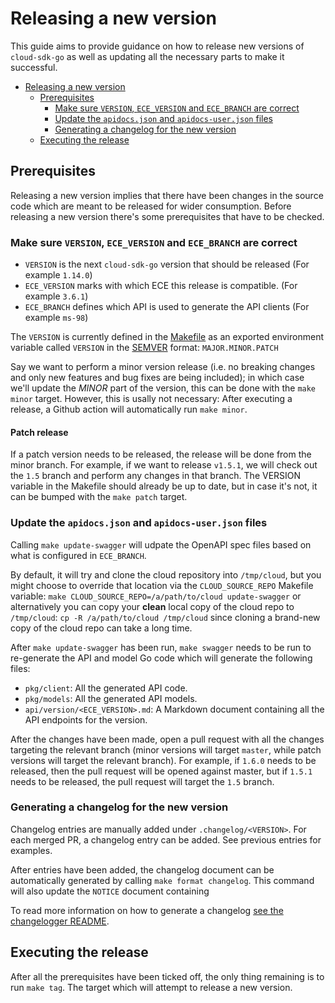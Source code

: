 # Releasing a new version

This guide aims to provide guidance on how to release new versions of `cloud-sdk-go` as well as updating all the necessary parts to make it successful.

- [Releasing a new version](#releasing-a-new-version)
  - [Prerequisites](#prerequisites)
    - [Make sure `VERSION`, `ECE_VERSION` and `ECE_BRANCH` are correct](#make-sure-version-eceversion-and-ecebranch-are-correct)
    - [Update the `apidocs.json` and `apidocs-user.json` files](#update-the-apidocsjson-and-apidocs-userjson-files)
    - [Generating a changelog for the new version](#generating-a-changelog-for-the-new-version)
  - [Executing the release](#executing-the-release)

## Prerequisites

Releasing a new version implies that there have been changes in the source code which are meant to be released for wider consumption. Before releasing a new version there's some prerequisites that have to be checked.

### Make sure `VERSION`, `ECE_VERSION` and `ECE_BRANCH` are correct

- `VERSION` is the next `cloud-sdk-go` version that should be released (For example `1.14.0`)
- `ECE_VERSION` marks with which ECE this release is compatible. (For example `3.6.1`)
- `ECE_BRANCH` defines which API is used to generate the API clients (For example `ms-98`)

The `VERSION` is currently defined in the [Makefile](./Makefile) as an exported environment variable called `VERSION` in the [SEMVER](https://semver.org) format: `MAJOR.MINOR.PATCH`

Say we want to perform a minor version release (i.e. no breaking changes and only new features and bug fixes are being included); in which case we'll update the _MINOR_ part of the version, this can be done with the `make minor` target. However, this is usally not necessary: After executing a release, a Github action will automatically run `make minor`.

#### Patch release
If a patch version needs to be released, the release will be done from the minor branch. For example, if we want to release `v1.5.1`, we will check out the `1.5` branch and perform any changes in that branch. The VERSION variable in the Makefile should already be up to date, but in case it's not, it can be bumped with the `make patch` target.

### Update the `apidocs.json` and `apidocs-user.json` files

Calling `make update-swagger` will udpate the OpenAPI spec files based on what is configured in `ECE_BRANCH`.

By default, it will try and clone the cloud repository into `/tmp/cloud`, but you might choose to override that location via the `CLOUD_SOURCE_REPO` Makefile variable: `make CLOUD_SOURCE_REPO=/a/path/to/cloud update-swagger` or alternatively you can copy your **clean** local copy of the cloud repo to `/tmp/cloud`: `cp -R /a/path/to/cloud /tmp/cloud` since cloning a brand-new copy of the cloud repo can take a long time.

After `make update-swagger` has been run, `make swagger` needs to be run to re-generate the API and model Go code which will generate the following files:

* `pkg/client`: All the generated API code.
* `pkg/models`: All the generated API models.
* `api/version/<ECE_VERSION>.md`: A Markdown document containing all the API endpoints for the version.

After the changes have been made, open a pull request with all the changes targeting the relevant branch (minor versions will target `master`, while patch versions will target the relevant branch). For example, if `1.6.0` needs to be released, then the pull request will be opened against master, but if `1.5.1` needs to be released, the pull request will target the `1.5` branch.

### Generating a changelog for the new version

Changelog entries are manually added under `.changelog/<VERSION>`. For each merged PR, a changelog entry can be added. See previous entries for examples.

After entries have been added, the changelog document can be automatically generated by calling
`make format changelog`. This command will also update the `NOTICE` document containing 
 
To read more information on how to generate a changelog [see the changelogger README](../cmd/changelogger/README.md).

## Executing the release

After all the prerequisites have been ticked off, the only thing remaining is to run `make tag`. The target which will attempt to release a new version.
